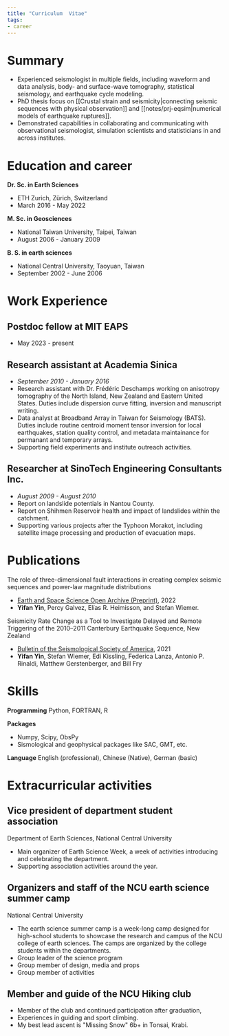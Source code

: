 ```yaml
---
title: "Curriculum  Vitae"
tags:
- career
---
```

# Summary
- Experienced seismologist in multiple fields, including waveform and data analysis, body- and surface-wave tomography, statistical seismology, and earthquake cycle modeling.
- PhD thesis focus on [[Crustal strain and seismicity|connecting seismic sequences with physical observation]] and [[notes/prj-eqsim|numerical models of earthquake ruptures]].
- Demonstrated capabilities in collaborating and communicating with observational seismologist, simulation scientists and statisticians in and across institutes.

# Education and career

**Dr. Sc. in Earth Sciences**
- ETH Zurich, Zürich, Switzerland
- March 2016 - May 2022

**M. Sc. in Geosciences**
- National Taiwan University, Taipei, Taiwan
- August 2006 - January 2009

**B. S. in earth sciences**
- National Central University, Taoyuan, Taiwan
- September 2002 - June 2006

# Work Experience

## Postdoc fellow at MIT EAPS
- May 2023 - present

## Research assistant at Academia Sinica
- *September 2010 - January 2016*
- Research assistant with Dr. Frédéric Deschamps working on anisotropy tomography of the North Island, New Zealand and Eastern United States. Duties include dispersion curve fitting, inversion and manuscript writing.
- Data analyst at Broadband Array in Taiwan for Seismology (BATS). Duties include routine centroid moment tensor inversion for local earthquakes, station quality control, and metadata maintainance for permanant and temporary arrays.
- Supporting field experiments and institute outreach activities.

## Researcher at SinoTech Engineering Consultants Inc.
- *August 2009 - August 2010*
- Report on landslide potentials in Nantou County.
- Report on Shihmen Reservoir health and impact of landslides within the catchment.
- Supporting various projects after the Typhoon Morakot, including satellite image processing and production of evacuation maps.

# Publications

The role of three-dimensional fault interactions in creating complex seismic sequences and power-law magnitude distributions
-  [Earth and Space Science Open Archive (Preprint)](https://www.essoar.org/doi/abs/10.1002/essoar.10510908.1), 2022
- **Yifan Yin**, Percy Galvez, Elías R. Heimisson, and Stefan Wiemer.

Seismicity Rate Change as a Tool to Investigate Delayed and Remote Triggering of the 2010–2011 Canterbury Earthquake Sequence, New Zealand
- [Bulletin of the Seismological Society of America](https://doi.org/10.1785/0120210006), 2021
- **Yifan Yin**, Stefan Wiemer, Edi Kissling, Federica Lanza, Antonio P. Rinaldi, Matthew Gerstenberger, and Bill Fry

# Skills

**Programming**
Python, FORTRAN, R

**Packages**
- Numpy, Scipy, ObsPy
- Sismological and geophysical packages like SAC, GMT, etc.

**Language**
English (professional), Chinese (Native), German (basic) 

# Extracurricular activities

## Vice president of department student association
Department of Earth Sciences, National Central University
- Main organizer of Earth Science Week, a week of activities introducing and celebrating the department.
- Supporting association activities around the year.

## Organizers and staff of the NCU earth science summer camp

National Central University
- The earth science summer camp is a week-long camp designed for high-school students to showcase the research and campus of the NCU college of earth sciences. The camps are organized by the college students within the departments.
- Group leader of the science program
- Group member of design, media and props
- Group member of activities

## Member and guide of the NCU Hiking club

- Member of the club and continued participation after graduation,
- Experiences in guiding and sport climbing.
- My best lead ascent is "Missing Snow" 6b+ in Tonsai, Krabi. 